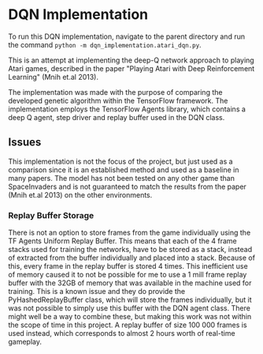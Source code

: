 # DQN Implementation

To run this DQN implementation, navigate to the parent directory and run the command `python -m dqn_implementation.atari_dqn.py`.

This is an attempt at implementing the deep-Q network approach to playing Atari games, described in the paper "Playing Atari with Deep Reinforcement Learning" (Mnih et.al 2013).

The implementation was made with the purpose of comparing the developed genetic algorithm within the TensorFlow framework. The implementation employs the TensorFlow Agents library, which contains a deep Q agent, step driver and replay buffer used in the DQN class.

## Issues

This implementation is not the focus of the project, but just used as a comparison since it is an established method and used as a baseline in many papers. 
The model has not been tested on any other game than SpaceInvaders and is not guaranteed to match the results from the paper (Mnih et.al 2013) on the other environments.

### Replay Buffer Storage

There is not an option to store frames from the game individually using the TF Agents Uniform Replay Buffer. This means that each of the 4 frame stacks used for training the networks, have to be stored as a stack, instead of extracted from the buffer individually and placed into a stack. Because of this, every frame in the replay buffer is stored 4 times. This inefficient use of memory caused it to not be possible for me to use a 1 mill frame replay buffer with the 32GB of memory that was available in the machine used for training.
This is a known issue and they do provide the PyHashedReplayBuffer class, which will store the frames individually, but it was not possible to simply use this buffer with the DQN agent class. There might well be a way to combine these, but making this work was not within the scope of time in this project.
A replay buffer of size 100 000 frames is used instead, which corresponds to almost 2 hours worth of real-time gameplay.